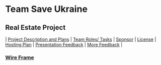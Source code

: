 # Team Save Ukraine
## Real Estate Project

| [Project Description and Plans](plans.md) | [Team Roles/ Tasks](roles.md) | [Sponsor](sponsor.md) | [License](license.md) | [Hosting Plan](hosting.md) | [Presentation Feedback](https://github.com/Tigran7/TeamSaveUkraine/issues/10) | [More Feedback](https://github.com/Tigran7/TeamSaveUkraine/issues/11) |

### [Wire Frame](https://user-images.githubusercontent.com/89666148/158116333-8be72e38-3c38-4c2d-b1ab-c5c69a0c1af8.jpeg)


